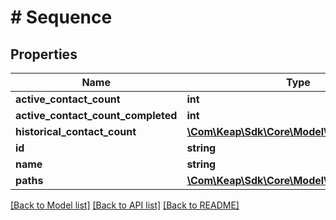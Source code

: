 # # Sequence

## Properties

Name | Type | Description | Notes
------------ | ------------- | ------------- | -------------
**active_contact_count** | **int** |  | [optional]
**active_contact_count_completed** | **int** |  | [optional]
**historical_contact_count** | [**\Com\Keap\Sdk\Core\Model\HistoricalCounts**](HistoricalCounts.md) |  | [optional]
**id** | **string** |  | [optional]
**name** | **string** |  | [optional]
**paths** | [**\Com\Keap\Sdk\Core\Model\SequencePath[]**](SequencePath.md) |  | [optional]

[[Back to Model list]](../../README.md#models) [[Back to API list]](../../README.md#endpoints) [[Back to README]](../../README.md)
